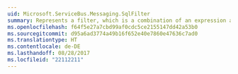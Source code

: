 ```yaml
---
uid: Microsoft.ServiceBus.Messaging.SqlFilter
summary: Represents a filter, which is a combination of an expression and an action that is executed in the publish/subscribe pipeline. For information about the SQLFilter syntax, see [SQLFilter syntax](https://docs.microsoft.com/azure/service-bus-messaging/service-bus-messaging-sql-filter).
ms.openlocfilehash: f64f5e27a7cbd99af0cdc5ce2155147dd42a53b0
ms.sourcegitcommit: d95a6ad3774a49b16f652e40e7860e47636c7ad0
ms.translationtype: HT
ms.contentlocale: de-DE
ms.lasthandoff: 08/28/2017
ms.locfileid: "22112211"
---
```

